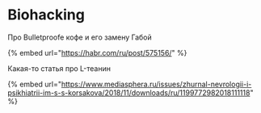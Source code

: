 # Biohacking

Про Bulletproofe кофе и его замену Габой

{% embed url="https://habr.com/ru/post/575156/" %}

Какая-то статья про L-теанин

{% embed url="https://www.mediasphera.ru/issues/zhurnal-nevrologii-i-psikhiatrii-im-s-s-korsakova/2018/11/downloads/ru/1199772982018111118" %}

